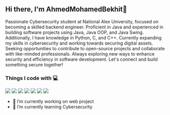 <h2> Hi there, I'm AhmedMohamedBekhit👾 </h2>
<p>Passionate Cybersecurity student at National Alex University, focused on becoming a skilled backend engineer. Proficient in Java and experienced in building software projects using Java, Java OOP, and Java Swing. 
Additionally, I have  knowledge in Python, C, and C++.
Currently expanding my skills in cybersecurity and working towards securing digital assets.
Seeking opportunities to contribute to open-source projects and collaborate with like-minded professionals. Always exploring new ways to enhance security and efficiency in software development.
Let's connect and build something secure together!</p>

<h3>Things I code with 💻</h2>
<p>

  <img src="https://img.shields.io/badge/javascript-%23323330.svg?style=flat-square&logo=javascript&logoColor=%23F7DF1E"/>
 
  <img src="https://img.shields.io/badge/java-%23ED8B00.svg?style=flat-square&logo=java&logoColor=white"/>



  <img src="https://img.shields.io/badge/c++-%2300599C.svg?style=flat-square&logo=c%2B%2B&logoColor=white"/>
  <img src="https://img.shields.io/badge/c-%2300599C.svg?style=flat-square&logo=c&logoColor=white"/>
  <img src="https://img.shields.io/badge/python-3670A0?style=flat-square&logo=python&logoColor=ffdd54"/>
  <img src="https://img.shields.io/badge/mysql-%2300f.svg?style=flat-square&logo=mysql&logoColor=white"/>
 

  
  <img src="https://img.shields.io/badge/-Git-black?style=flat-square&logo=git"/>
 
</p>

- 🔭 I’m currently working on  web project
- 🌱 I’m currently learning Cybersecurity
